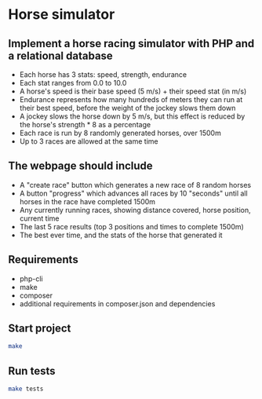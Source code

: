 # Horse simulator

## Implement a horse racing simulator with PHP and a relational database
* Each horse has 3 stats: speed, strength, endurance
* Each stat ranges from 0.0 to 10.0
* A horse's speed is their base speed (5 m/s) + their speed stat (in m/s)
* Endurance represents how many hundreds of meters they can run at their best
speed, before the weight of the jockey slows them down
* A jockey slows the horse down by 5 m/s, but this effect is reduced by the horse's
strength * 8 as a percentage
* Each race is run by 8 randomly generated horses, over 1500m
* Up to 3 races are allowed at the same time

## The webpage should include
* A "create race" button which generates a new race of 8 random horses
* A button "progress" which advances all races by 10 "seconds" until all horses in the race have completed 1500m
* Any currently running races, showing distance covered, horse position, current time
* The last 5 race results (top 3 positions and times to complete 1500m)
* The best ever time, and the stats of the horse that generated it

## Requirements
* php-cli
* make
* composer
* additional requirements in composer.json and dependencies

## Start project
```sh
make
```

## Run tests
```sh
make tests
```
